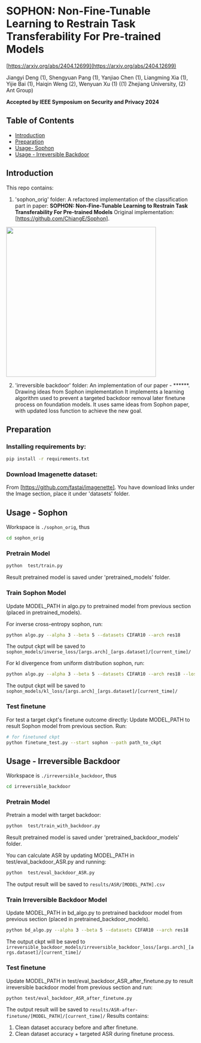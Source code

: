 # SOPHON: Non-Fine-Tunable Learning to Restrain Task Transferability For Pre-trained Models

[https://arxiv.org/abs/2404.12699](https://arxiv.org/abs/2404.12699)

Jiangyi Deng (1), Shengyuan Pang (1), Yanjiao Chen (1), Liangming Xia (1), Yijie Bai (1), Haiqin Weng (2), Wenyuan Xu (1) ((1) Zhejiang University, (2) Ant Group)

**Accepted by IEEE Symposium on Security and Privacy 2024**

## Table of Contents
+ [Introduction](https://github.com/shaniz/Sophon/blob/ee37552f6abc8f0c26003c6bdc5ffb0dce590398/Readme.md#L17)
+ [Preparation](https://github.com/shaniz/Sophon/blob/ee37552f6abc8f0c26003c6bdc5ffb0dce590398/Readme.md#L32)
+ [Usage- Sophon](https://github.com/shaniz/Sophon/blob/7904899cc9cef93f63d5149e7abf248f642ba5d3/Readme.md#L44)
+ [Usage - Irreversible Backdoor](https://github.com/shaniz/Sophon/blob/7904899cc9cef93f63d5149e7abf248f642ba5d3/Readme.md#L93)

## Introduction
This repo contains:

1. 'sophon_orig' folder: A refactored implementation of the classification part in paper: **SOPHON: Non-Fine-Tunable Learning to Restrain Task Transferability
For Pre-trained Models** Original implementation: [https://github.com/ChiangE/Sophon].
<img src="https://github.com/Sophon-NonFinetunableLearning/Sophon/blob/main/sophon.png" width="400" align="center"/>

2. 'irreversible backdoor' folder: An implementation of our paper - ******. Drawing ideas from Sophon implementation
It implements a learning algorithm used to prevent a targeted backdoor removal later finetune process on foundation models. 
It uses same ideas from Sophon paper, with updated loss function to achieve the new goal.



## Preparation

### Installing requirements by:
```bash
pip install -r requirements.txt
```

### Download Imagenette dataset:
From [https://github.com/fastai/imagenette]. 
You have download links under the Image section, place it under 'datasets' folder.


## Usage - Sophon

Workspace is ``./sophon_orig``, thus

```bash
cd sophon_orig
```

### Pretrain Model

```bash
python  test/train.py
```
Result pretrained model is saved under 'pretrained_models' folder.

### Train Sophon Model
Update MODEL_PATH in algo.py to pretrained model from previous section (placed in pretrained_models).

For inverse cross-entropy sophon, run:

```bash
python algo.py --alpha 3 --beta 5 --datasets CIFAR10 --arch res18
```

The output ckpt will be saved to `sophon_models/inverse_loss/[args.arch]_[args.dataset]/[current_time]/`

For kl divergence from uniform distribution sophon, run:

```bash
python algo.py --alpha 3 --beta 5 --datasets CIFAR10 --arch res18 --loss_type kl
```
The output ckpt will be saved to `sophon_models/kl_loss/[args.arch]_[args.dataset]/[current_time]/`


### Test finetune

For test a target ckpt's finetune outcome directly:
Update MODEL_PATH to result Sophon model from previous section.
Run:

```bash
# for finetuned ckpt
python finetune_test.py --start sophon --path path_to_ckpt
```




## Usage - Irreversible Backdoor

Workspace is ``./irreversible_backdoor``, thus

```bash
cd irreversible_backdoor
```

### Pretrain Model

Pretrain a model with target backdoor:
```bash
python  test/train_with_backdoor.py
```
Result pretrained model is saved under 'pretrained_backdoor_models' folder.

You can calculate ASR by updating MODEL_PATH in test/eval_backdoor_ASR.py and running:
```bash
python  test/eval_backdoor_ASR.py
```

The output result will be saved to `results/ASR/[MODEL_PATH].csv`


### Train Irreversible Backdoor Model
Update MODEL_PATH in bd_algo.py to pretrained backdoor model from previous section (placed in pretrained_backdoor_models).
```bash
python bd_algo.py --alpha 3 --beta 5 --datasets CIFAR10 --arch res18
```

The output ckpt will be saved to `irreversible_backdoor_models/irreversible_backdoor_loss/[args.arch]_[args.dataset]/[current_time]/`


### Test finetune
Update MODEL_PATH in test/eval_backdoor_ASR_after_finetune.py to result irreversible backdoor model from previous section and run:

```bash
python test/eval_backdoor_ASR_after_finetune.py
```
The output result will be saved to `results/ASR-after-finetune/[MODEL_PATH]/[current_time]/`
Results contains:
1. Clean dataset accuracy before and after finetune.
2. Clean dataset accuracy + targeted ASR during finetune process.












